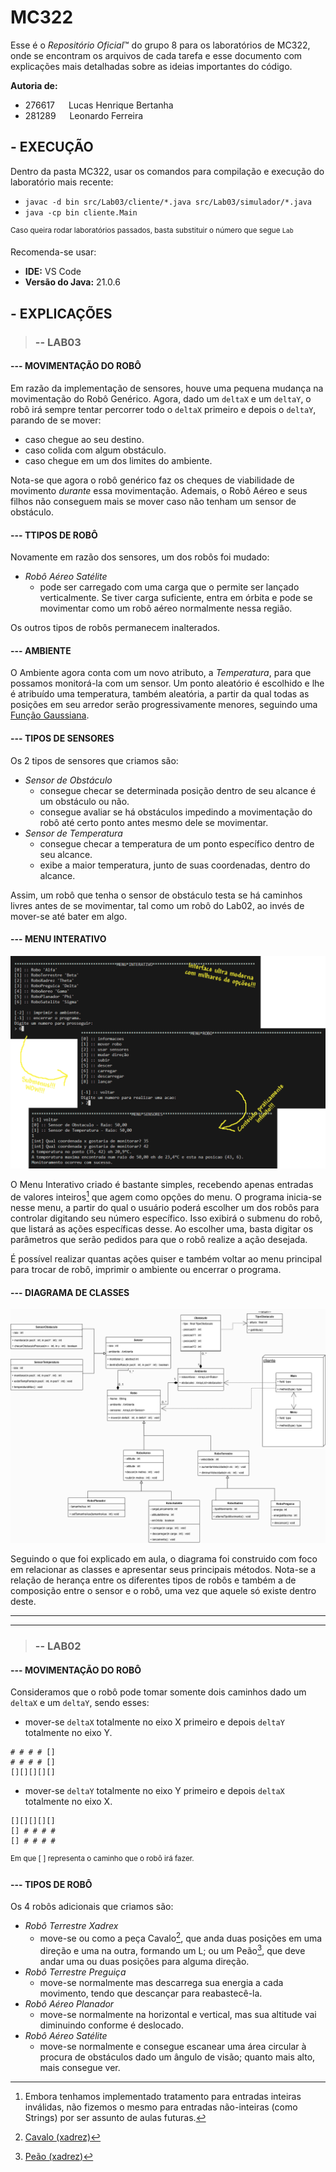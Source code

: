 # **MC322**

Esse é o *Repositório Oficial*™ do grupo 8 para os laboratórios de MC322, onde se encontram os arquivos de cada tarefa e esse documento com explicações mais detalhadas sobre as ideias importantes do código.<br/>

**Autoria de:**
- 276617 &emsp; Lucas Henrique Bertanha     
- 281289 &emsp; Leonardo Ferreira

## **- EXECUÇÃO**
Dentro da pasta MC322, usar os comandos para compilação e execução do laboratório mais recente:<br/>
- `javac -d bin src/Lab03/cliente/*.java src/Lab03/simulador/*.java`
- `java -cp bin cliente.Main`

<sup>Caso queira rodar laboratórios passados, basta substituir o número que segue `Lab`</sup>

Recomenda-se usar:
- **IDE:** VS Code
- **Versão do Java:** 21.0.6

## **- EXPLICAÇÕES**
> ### **-- LAB03**
#### --- MOVIMENTAÇÃO DO ROBÔ<br/>
Em razão da implementação de sensores, houve uma pequena mudança na movimentação do Robô Genérico. Agora, dado um `deltaX` e um `deltaY`, o robô irá sempre tentar percorrer todo o `deltaX` primeiro e depois o `deltaY`, parando de se mover:
- caso chegue ao seu destino.
- caso colida com algum obstáculo.
- caso chegue em um dos limites do ambiente.

Nota-se que agora o robô genérico faz os cheques de viabilidade de movimento *durante* essa movimentação. Ademais, o Robô Aéreo e seus filhos não conseguem mais se mover caso não tenham um sensor de obstáculo.

#### --- TTIPOS DE ROBÔ<br/>
Novamente em razão dos sensores, um dos robôs foi mudado:
- *Robô Aéreo Satélite*
    - pode ser carregado com uma carga que o permite ser lançado verticalmente. Se tiver carga suficiente, entra em órbita e pode se movimentar como um robô aéreo normalmente nessa região.

Os outros tipos de robôs permanecem inalterados.

#### --- AMBIENTE<br/>
O Ambiente agora conta com um novo atributo, a *Temperatura*, para que possamos monitorá-la com um sensor. Um ponto aleatório é escolhido e lhe é atribuído uma temperatura, também aleatória, a partir da qual todas as posições em seu arredor serão progressivamente menores, seguindo uma [Função Gaussiana](https://en.wikipedia.org/wiki/Gaussian_function#Two-dimensional_Gaussian_function).

#### --- TIPOS DE SENSORES<br/>
Os 2 tipos de sensores que criamos são:
- *Sensor de Obstáculo*
    - consegue checar se determinada posição dentro de seu alcance é um obstáculo ou não.
    - consegue avaliar se há obstáculos impedindo a movimentação do robô até certo ponto antes mesmo dele se movimentar.
- *Sensor de Temperatura*
    - consegue checar a temperatura de um ponto específico dentro de seu alcance.
    - exibe a maior temperatura, junto de suas coordenadas, dentro do alcance.

 Assim, um robô que tenha o sensor de obstáculo testa se há caminhos livres antes de se movimentar, tal como um robô do Lab02, ao invés de mover-se até bater em algo.

 #### --- MENU INTERATIVO<br/>
![Arte Promocional do Menu Interativo](assets/artePromocional.png)
 
 O Menu Interativo criado é bastante simples, recebendo apenas entradas de valores inteiros[^1] que agem como opções do menu. O programa inicia-se nesse menu, a partir do qual o usuário poderá escolher um dos robôs para controlar digitando seu número específico. Isso exibirá o submenu do robô, que listará as ações específicas desse. Ao escolher uma, basta digitar os parâmetros que serão pedidos para que o robô realize a ação desejada.<br/>

 É possível realizar quantas ações quiser e também voltar ao menu principal para trocar de robô, imprimir o ambiente ou encerrar o programa.

 #### --- DIAGRAMA DE CLASSES<br/>
![Diagrama de Classes do Lab03](assets/diagramaLab03.png)

Seguindo o que foi explicado em aula, o diagrama foi construido com foco em relacionar as classes e apresentar seus principais métodos. Nota-se a relação de herança entre os diferentes tipos de robôs e também a de composição entre o sensor e o robô, uma vez que aquele só existe dentro deste.

---
---
> ### **-- LAB02**
#### --- MOVIMENTAÇÃO DO ROBÔ<br/>
Consideramos que o robô pode tomar somente dois caminhos dado um `deltaX` e um `deltaY`, sendo esses:
- mover-se `deltaX` totalmente no eixo X primeiro e depois `deltaY` totalmente no eixo Y.
```
# # # # []
# # # # []
[][][][][]
```
- mover-se `deltaY` totalmente no eixo Y primeiro e depois `deltaX` totalmente no eixo X.
```
[][][][][]
[] # # # #
[] # # # #
```
<sup>Em que [ ] representa o caminho que o robô irá fazer.</sup>

#### --- TIPOS DE ROBÔ<br/>
Os 4 robôs adicionais que criamos são:
- *Robô Terrestre Xadrex*
    - move-se ou como a peça Cavalo[^2], que anda duas posições em uma direção e uma na outra, formando um L; ou um Peão[^3], que deve andar uma ou duas posições para alguma direção.
- *Robô Terrestre Preguiça*
    - move-se normalmente mas descarrega sua energia a cada movimento, tendo que descançar para reabastecê-la.
- *Robô Aéreo Planador*
    - move-se normalmente na horizontal e vertical, mas sua altitude vai diminuindo conforme é deslocado.
- *Robô Aéreo Satélite*
    - move-se normalmente e consegue escanear uma área circular à procura de obstáculos dado um ângulo de visão; quanto mais alto, mais consegue ver.


[^1]: Embora tenhamos implementado tratamento para entradas inteiras inválidas, não fizemos o mesmo para entradas não-inteiras (como Strings) por ser assunto de aulas futuras.
[^2]: [Cavalo (xadrez)](<https://pt.wikipedia.org/wiki/Cavalo_(xadrez)>)
[^3]: [Peão (xadrez)](<https://pt.wikipedia.org/wiki/Pe%C3%A3o_(xadrez)>)
